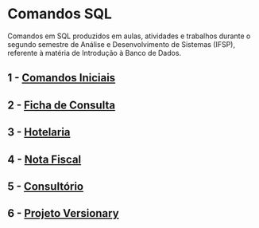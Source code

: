 # Comandos SQL
Comandos em SQL produzidos em aulas, atividades e trabalhos durante o segundo semestre de Análise e Desenvolvimento de Sistemas (IFSP), referente à matéria de Introdução à Banco de Dados.

## 1 - [Comandos Iniciais](https://github.com/fernandalopesbarbalho/sql-ifsp-semestre2/blob/main/comandos_iniciais.sql)

## 2 - [Ficha de Consulta](https://github.com/fernandalopesbarbalho/sql-ifsp-semestre2/blob/main/ficha_consulta.sql)

## 3 - [Hotelaria](https://github.com/fernandalopesbarbalho/sql-ifsp-semestre2/blob/main/hotelaria.sql)

## 4 - [Nota Fiscal](https://github.com/fernandalopesbarbalho/sql-ifsp-semestre2/blob/main/nota_fiscal.sql)

## 5 - [Consultório](https://github.com/fernandalopesbarbalho/sql-ifsp-semestre2/blob/main/consultorio.sql)

## 6 - [Projeto Versionary](https://github.com/fernandalopesbarbalho/ifsp-sql-versionary)
